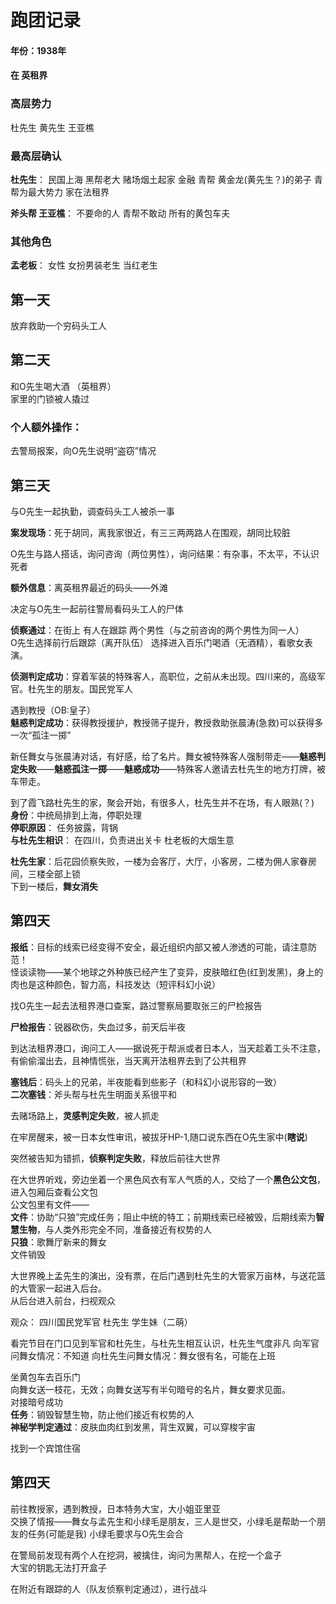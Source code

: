 # 跑团记录
#### 年份：1938年

#### 在 英租界

### 高层势力
杜先生 黄先生 王亚樵

### 最高层确认 
**杜先生**： 民国上海 黑帮老大 赌场烟土起家 金融 青帮 黄金龙(黄先生？)的弟子
      青帮为最大势力 家在法租界

**斧头帮 王亚樵**： 不要命的人 青帮不敢动 所有的黄包车夫

### 其他角色
**孟老板**： 女性 女扮男装老生 当红老生

## 第一天 
放弃救助一个穷码头工人
## 第二天 
和O先生喝大酒 （英租界）  
家里的门锁被人撬过  
### 个人额外操作：  
去警局报案，向O先生说明“盗窃”情况  
## 第三天 
与O先生一起执勤，调查码头工人被杀一事    
  
**案发现场**：死于胡同，离我家很近，有三三两两路人在围观，胡同比较脏  
  
O先生与路人搭话，询问咨询（两位男性），询问结果：有杂事，不太平，不认识死者  
  
**额外信息**：离英租界最近的码头——外滩  
  
决定与O先生一起前往警局看码头工人的尸体  
  
**侦察通过**：在街上 有人在跟踪 两个男性（与之前咨询的两个男性为同一人）  
O先生选择前行后跟踪（离开队伍）
选择进入百乐门喝酒（无酒精），看歌女表演。  
  
**侦测判定成功**：穿着军装的特殊客人，高职位，之前从未出现。四川来的，高级军官。杜先生的朋友。国民党军人  
  
遇到教授（OB:皇子）  
**魅惑判定成功**：获得教授援护，教授筛子提升，教授救助张晨涛(急救)可以获得多一次“孤注一掷”  
  
新任舞女与张晨涛对话，有好感，给了名片。舞女被特殊客人强制带走——**魅惑判定失败**——**魅惑孤注一掷**——**魅惑成功**——特殊客人邀请去杜先生的地方打牌，被车带走。  
  
到了霞飞路杜先生的家，聚会开始，有很多人，杜先生并不在场，有人眼熟(？)  
**身份**：中统局排到上海，停职处理  
**停职原因**： 任务披露，背锅  
**与杜先生相识**： 在四川，负责进出关卡 杜老板的大烟生意  
  
**杜先生家**：后花园侦察失败，一楼为会客厅，大厅，小客房，二楼为佣人家眷房间，三楼全部上锁  
下到一楼后，**舞女消失**  

## 第四天 
**报纸**：目标的线索已经变得不安全，最近组织内部又被人渗透的可能，请注意防范！  
 怪谈读物——某个地球之外种族已经产生了变异，皮肤暗红色(红到发黑)，身上的肉也是这种颜色，智力高，科技发达（短评科幻小说）  
             
找O先生一起去法租界港口查案，路过警察局要取张三的尸检报告       
  
**尸检报告**：锐器砍伤，失血过多，前天后半夜  

到达法租界港口，询问工人——据说死于帮派或者日本人，当天趁着工头不注意，有偷偷溜出去，且神情慌张，当天离开法租界去到了公共租界  

**塞钱后**：码头上的兄弟，半夜能看到些影子（和科幻小说形容的一致）  
**二次塞钱**：斧头帮与杜先生明面关系很平和  
  
去赌场路上，**灵感判定失败**，被人抓走  
  
在牢房醒来，被一日本女性审讯，被拔牙HP-1,随口说东西在O先生家中(**瞎说**)  

突然被告知为错抓，**侦察判定失败**，释放后前往大世界  

在大世界听戏，旁边坐着一个黑色风衣有军人气质的人，交给了一个**黑色公文包**，进入包厢后查看公文包  
公文包里有文件——  
**文件**：协助“只狼”完成任务；阻止中统的特工；前期线索已经被毁，后期线索为**智慧生物**，与人类外形完全不同，准备接近有权势的人  
**只狼**：歌舞厅新来的舞女  
文件销毁  

大世界晚上孟先生的演出，没有票，在后门遇到杜先生的大管家万亩林，与送花篮的大管家一起进入后台。  
从后台进入前台，扫视观众

观众： 四川国民党军官 杜先生 学生妹（二萌）

看完节目在门口见到军官和杜先生，与杜先生相互认识，杜先生气度非凡
向军官问舞女情况：不知道
向杜先生问舞女情况：舞女很有名，可能在上班

坐黄包车去百乐门  
向舞女送一枝花，无效；向舞女送写有半句暗号的名片，舞女要求见面。  
对接暗号成功  
**任务**：销毁智慧生物，防止他们接近有权势的人  
**神秘学判定通过**：皮肤血肉红到发黑，背生双翼，可以穿梭宇宙

找到一个宾馆住宿

## 第四天 
前往教授家，遇到教授，日本特务大宝，大小姐亚里亚  
交换了情报——舞女与孟先生和小绿毛是朋友，三人是世交，小绿毛是帮助一个朋友的任务(可能是我)
小绿毛要求与O先生会合  

在警局前发现有两个人在挖洞，被擒住，询问为黑帮人，在挖一个盒子  
大宝的钥匙无法打开盒子  

在附近有跟踪的人（队友侦察判定通过），进行战斗  

                      

          

                     
          
          
